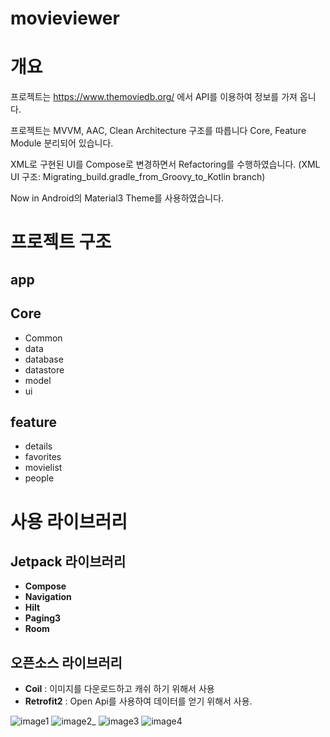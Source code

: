 # movieviewer

# 개요
프로젝트는 https://www.themoviedb.org/ 에서 API를 이용하여 정보를 가져 옵니다.

프로젝트는 MVVM, AAC, Clean Architecture 구조를 따릅니다
Core, Feature Module 분리되어 있습니다.
 
XML로 구현된 UI를 Compose로 변경하면서 Refactoring를 수행하였습니다.
(XML UI 구조: Migrating_build.gradle_from_Groovy_to_Kotlin branch)

Now in Android의 Material3 Theme를 사용하였습니다.

# 프로젝트 구조 

## app
## Core
- Common
- data
- database
- datastore
- model
- ui

## feature
- details
- favorites
- movielist
- people

# 사용 라이브러리 

## Jetpack 라이브러리 
- **Compose**
- **Navigation**
- **Hilt** 
- **Paging3** 
- **Room** 

## 오픈소스 라이브러리
- **Coil** : 이미지를 다운로드하고 캐쉬 하기 위해서 사용 
- **Retrofit2** : Open Api를 사용하여 데이터를 얻기 위해서 사용.


![image1](./image1.jpg)
![image2_](./image2_.jpg)
![image3](./image3.jpg)
![image4](./image4.jpg)
